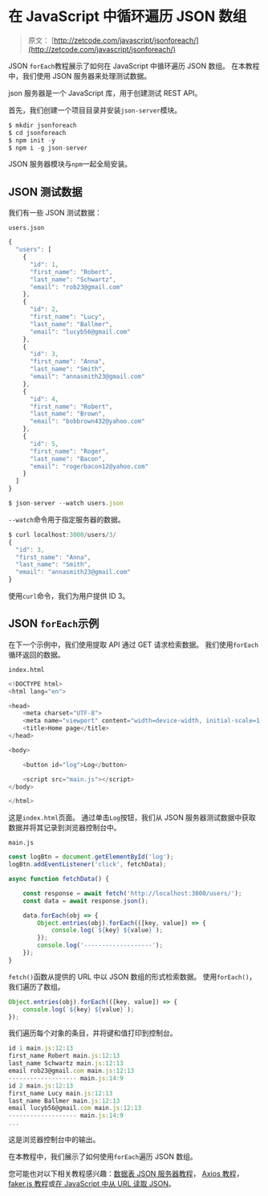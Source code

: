 # 在 JavaScript 中循环遍历 JSON 数组

> 原文： [http://zetcode.com/javascript/jsonforeach/](http://zetcode.com/javascript/jsonforeach/)

JSON `forEach`教程展示了如何在 JavaScript 中循环遍历 JSON 数组。 在本教程中，我们使用 JSON 服务器来处理测试数据。

json 服务器是一个 JavaScript 库，用于创建测试 REST API。

首先，我们创建一个项目目录并安装`json-server`模块。

```js
$ mkdir jsonforeach
$ cd jsonforeach
$ npm init -y
$ npm i -g json-server

```

JSON 服务器模块与`npm`一起全局安装。

## JSON 测试数据

我们有一些 JSON 测试数据：

`users.json`

```js
{
  "users": [
    {
      "id": 1,
      "first_name": "Robert",
      "last_name": "Schwartz",
      "email": "rob23@gmail.com"
    },
    {
      "id": 2,
      "first_name": "Lucy",
      "last_name": "Ballmer",
      "email": "lucyb56@gmail.com"
    },
    {
      "id": 3,
      "first_name": "Anna",
      "last_name": "Smith",
      "email": "annasmith23@gmail.com"
    },
    {
      "id": 4,
      "first_name": "Robert",
      "last_name": "Brown",
      "email": "bobbrown432@yahoo.com"
    },
    {
      "id": 5,
      "first_name": "Roger",
      "last_name": "Bacon",
      "email": "rogerbacon12@yahoo.com"
    }
  ]
}    

```

```js
$ json-server --watch users.json    

```

`--watch`命令用于指定服务器的数据。

```js
$ curl localhost:3000/users/3/
{
  "id": 3,
  "first_name": "Anna",
  "last_name": "Smith",
  "email": "annasmith23@gmail.com"
}

```

使用`curl`命令，我们为用户提供 ID 3。

## JSON `forEach`示例

在下一个示例中，我们使用提取 API 通过 GET 请求检索数据。 我们使用`forEach`循环返回的数据。

`index.html`

```js
<!DOCTYPE html>
<html lang="en">

<head>
    <meta charset="UTF-8">
    <meta name="viewport" content="width=device-width, initial-scale=1.0">
    <title>Home page</title>
</head>

<body>

    <button id="log">Log</button>

    <script src="main.js"></script>
</body>

</html>

```

这是`index.html`页面。 通过单击`Log`按钮，我们从 JSON 服务器测试数据中获取数据并将其记录到浏览器控制台中。

`main.js`

```js
const logBtn = document.getElementById('log');
logBtn.addEventListener('click', fetchData);

async function fetchData() {

    const response = await fetch('http://localhost:3000/users/');
    const data = await response.json();

    data.forEach(obj => {
        Object.entries(obj).forEach(([key, value]) => {
            console.log(`${key} ${value}`);
        });
        console.log('-------------------');
    });
}

```

`fetch()`函数从提供的 URL 中以 JSON 数组的形式检索数据。 使用`forEach()`，我们遍历了数组。

```js
Object.entries(obj).forEach(([key, value]) => {
    console.log(`${key} ${value}`);
});

```

我们遍历每个对象的条目，并将键和值打印到控制台。

```js
id 1 main.js:12:13
first_name Robert main.js:12:13
last_name Schwartz main.js:12:13
email rob23@gmail.com main.js:12:13
------------------- main.js:14:9
id 2 main.js:12:13
first_name Lucy main.js:12:13
last_name Ballmer main.js:12:13
email lucyb56@gmail.com main.js:12:13
------------------- main.js:14:9
...

```

这是浏览器控制台中的输出。

在本教程中，我们展示了如何使用`forEach`遍历 JSON 数组。

您可能也对以下相关教程感兴趣：[数据表 JSON 服务器教程](/articles/datatablesjsonserver/)， [Axios 教程](/javascript/axios/)， [faker.js 教程](/javascript/fakerjs/)或[在 JavaScript 中从 URL 读取 JSON](/articles/javascriptjsonurl/)。